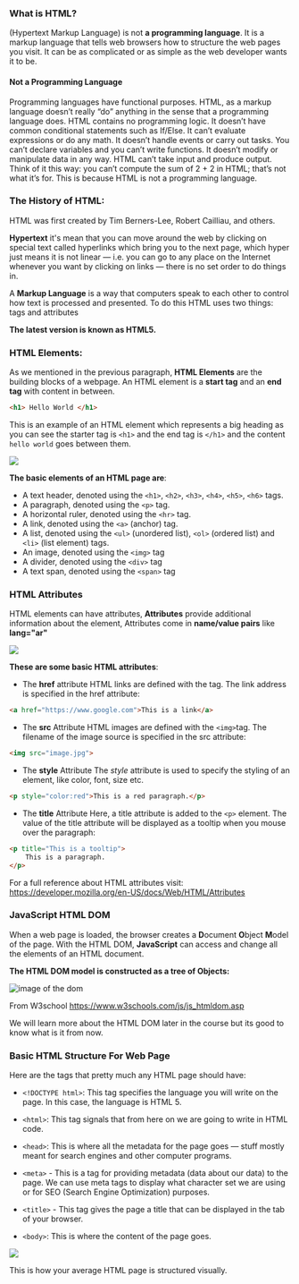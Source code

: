 ### What is HTML?

(Hypertext Markup Language) is not **a programming language**. It is a markup language that tells web browsers how to structure the web pages you visit. It can be as complicated or as simple as the web developer wants it to be.

#### Not a Programming Language

Programming languages have functional purposes. HTML, as a markup language doesn’t really “do” anything in the sense that a programming language does. HTML contains no programming logic. It doesn’t have common conditional statements such as If/Else. It can’t evaluate expressions or do any math. It doesn’t handle events or carry out tasks. You can’t declare variables and you can’t write functions. It doesn’t modify or manipulate data in any way. HTML can’t take input and produce output. Think of it this way: you can’t compute the sum of 2 + 2 in HTML; that’s not what it’s for. This is because HTML is not a programming language.
 
### The History of HTML: 

HTML was first created by Tim Berners-Lee, Robert Cailliau, and others.

**Hypertext** it's mean that you can move around the web by clicking on special text called hyperlinks which bring you to the next page, which hyper just means it is not linear — i.e. you can go to any place on the Internet whenever you want by clicking on links — there is no set order to do things in.

A **Markup Language** is a way that computers speak to each other to control how text is processed and presented. To do this HTML uses two things: tags and attributes

**The latest version is known as HTML5.**


### HTML Elements:
As we mentioned in the previous paragraph, **HTML Elements** are the building blocks of a webpage. An HTML element is a **start tag** and an **end tag** with content in between.

```html
<h1> Hello World </h1>
```

This is an example of an HTML element which represents a big heading as you can see the starter tag is `<h1>` and the end tag is `</h1>` and the content `hello world` goes between them.



![](https://www.bluekatanasoft.com/wp-content/uploads/element-structure.png)


**The basic elements of an HTML page are**:

- A text header, denoted using the `<h1>`, `<h2>`, `<h3>`, `<h4>`, `<h5>`, `<h6>` tags.
- A paragraph, denoted using the `<p>` tag.
- A horizontal ruler, denoted using the `<hr>` tag.
- A link, denoted using the `<a>` (anchor) tag.
- A list, denoted using the `<ul>` (unordered list), `<ol>` (ordered list) and `<li>` (list element) tags.
- An image, denoted using the `<img>` tag
- A divider, denoted using the `<div>` tag
- A text span, denoted using the `<span>` tag


### HTML Attributes
HTML elements can have attributes, **Attributes** provide additional information about the element, Attributes come in **name/value pairs** like **lang="ar"**


![](https://i.imgur.com/6Ux4eE0.jpg)


**These are some basic HTML attributes**:
- The **href** attribute 
HTML links are defined with the <a> tag. The link address is specified in the href attribute:

```html
<a href="https://www.google.com">This is a link</a>
```

- The **src** Attribute
HTML images are defined with the `<img>`tag. The filename of the image source is specified in the src attribute:

```html
<img src="image.jpg">
```

- The **style** Attribute
The *style* attribute is used to specify the styling of an element, like color, font, size etc.

```html
<p style="color:red">This is a red paragraph.</p>
```

- The **title** Attribute
Here, a title attribute is added to the `<p>` element. The value of the title attribute will be displayed as a tooltip when you mouse over the paragraph:

```html
<p title="This is a tooltip">
    This is a paragraph.
</p>
```


For a full reference about HTML attributes visit:
https://developer.mozilla.org/en-US/docs/Web/HTML/Attributes



### JavaScript HTML DOM
When a web page is loaded, the browser creates a **D**ocument **O**bject **M**odel of the page. With the HTML DOM, **JavaScript** can access and change all the elements of an HTML document.

**The HTML DOM model is constructed as a tree of Objects:**

![image of the dom](https://cf.ppt-online.org/files/slide/l/lG6hjyFR8carDYH7oVAtPW3exEOg0sSpQ1JKfm/slide-4.jpg)

From W3school https://www.w3schools.com/js/js_htmldom.asp

We will learn more about the HTML DOM later in the course but its good to know what is it from now.


### Basic HTML Structure For Web Page 
Here are the tags that pretty much any HTML page should have:

- `<!DOCTYPE html>`: This tag specifies the language you will write on the page. In this case, the language is HTML 5.

- `<html>`: This tag signals that from here on we are going to write in HTML code.

- `<head>`: This is where all the metadata for the page goes — stuff mostly meant for search engines and other computer programs.

- `<meta>` - This is a tag for providing metadata (data about our data) to the page. We can use meta tags to display what character set we are using or for SEO (Search Engine Optimization) purposes.

- `<title>` - This tag gives the page a title that can be displayed in the tab of your browser.

- `<body>`: This is where the content of the page goes.



![](https://www.oreilly.com/library/view/learning-web-design/9781449337513/httpatomoreillycomsourceoreillyimages2257981.png)

This is how your average HTML page is structured visually.
